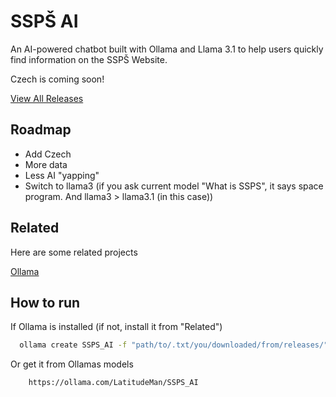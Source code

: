 
# SSPŠ AI
An AI-powered chatbot built with Ollama and Llama 3.1 to help users quickly find information on the SSPŠ Website.

Czech is coming soon!

[View All Releases](https://github.com/DaniellowJar/SSPS-LLM/releases/tag/Release)

## Roadmap

- Add Czech
- More data
- Less AI "yapping"
- Switch to llama3 (if you ask current model "What is SSPS", it says space program. And llama3 > llama3.1 (in this case))


## Related

Here are some related projects

[Ollama](https://github.com/ollama/ollama)


## How to run
If Ollama is installed (if not, install it from "Related")
```bash
  ollama create SSPS_AI -f "path/to/.txt/you/downloaded/from/releases/"
```
Or get it from Ollamas models
``` bash
    https://ollama.com/LatitudeMan/SSPS_AI
```
